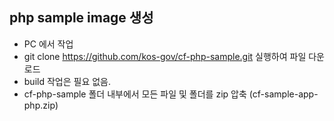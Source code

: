 ## php sample image 생성

 * PC 에서 작업
 * git clone https://github.com/kos-gov/cf-php-sample.git 실행하여 파일 다운로드
 * build 작업은 필요 없음.
 * cf-php-sample 폴더 내부에서 모든 파일 및 폴더를 zip 압축 (cf-sample-app-php.zip)
